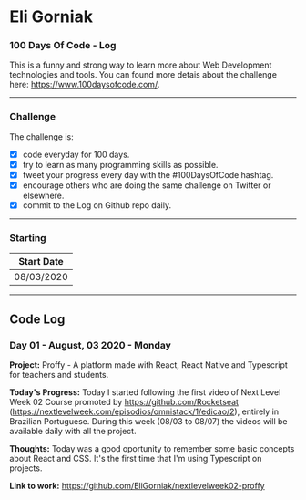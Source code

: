 # Eli Gorniak

### 100 Days Of Code - Log


This is a funny and strong way to learn more about Web Development technologies and tools.
You can found more detais about the challenge here: https://www.100daysofcode.com/.

---
### Challenge 
The challenge is:
- [x] code everyday for 100 days.
- [x] try to learn as many programming skills as possible.
- [x] tweet your progress every day with the #100DaysOfCode hashtag.
- [x] encourage others who are doing the same challenge on Twitter or elsewhere.
- [x] commit to the Log on Github repo daily.

---
### Starting
| Start Date |
|----------|
| 08/03/2020 |

---
## Code Log
### Day 01 - August, 03 2020 - Monday

**Project:** Proffy - A platform made with React, React Native and Typescript for teachers and students.

**Today's Progress:** Today I started following the first video of Next Level Week 02 Course promoted by https://github.com/Rocketseat (https://nextlevelweek.com/episodios/omnistack/1/edicao/2), entirely in Brazilian Portuguese. During this week (08/03 to 08/07) the videos will be available daily with all the project.

**Thoughts:** Today was a good oportunity to remember some basic concepts about React and CSS. It's the first time that I'm using Typescript on projects.

**Link to work:** https://github.com/EliGorniak/nextlevelweek02-proffy

